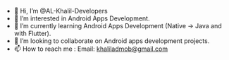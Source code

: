 - 👋 Hi, I’m @AL-Khalil-Developers
- 👀 I’m interested in Android Apps Development.
- 🌱 I’m currently learning Android Apps Development (Native -> Java and with Flutter).
- 💞️ I’m looking to collaborate on Android apps development projects.
- 📫 How to reach me :
Email: khaliladmob@gmail.com

<!---
AL-Khalil-Developers/AL-Khalil-Developers is a ✨ special ✨ repository because its `README.md` (this file) appears on your GitHub profile.
You can click the Preview link to take a look at your changes.
--->
